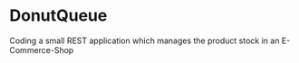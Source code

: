 # DonutQueue
Coding a  small REST application which manages the product stock in an E-Commerce-Shop
